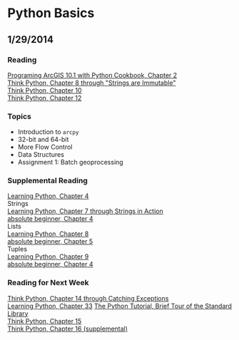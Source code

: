 # Python Basics  
## 1/29/2014

### Reading
[Programing ArcGIS 10.1 with Python Cookbook, Chapter 2](http://proquest.safaribooksonline.com.libproxy.wustl.edu/book/-/9781849694445/programming-arcgis-10dot1-with-python-cookbook/ch02_html?uicode=washumo)  
[Think Python, Chapter 8 through "Strings are Immutable"](http://proquest.safaribooksonline.com.libproxy.wustl.edu/book/programming/python/9781449332006/8dot-strings/id695025?uicode=washumo)  
[Think Python, Chapter 10](http://proquest.safaribooksonline.com.libproxy.wustl.edu/book/programming/python/9781449332006/10dot-lists/id698583?uicode=washumo)  
[Think Python, Chapter 12](http://proquest.safaribooksonline.com.libproxy.wustl.edu/book/programming/python/9781449332006/12dot-tuples/id704963?uicode=washumo)  

### Topics
*   Introduction to ```arcpy```  
*   32-bit and 64-bit  
*   More Flow Control  
*   Data Structures  
*   Assignment 1: Batch geoprocessing  

### Supplemental Reading  
[Learning Python, Chapter 4](http://proquest.safaribooksonline.com.libproxy.wustl.edu/book/programming/python/9781449355722/iidot-types-and-operations/ch04_html?uicode=washumo)  
Strings  
[Learning Python, Chapter 7 through Strings in Action](http://proquest.safaribooksonline.com.libproxy.wustl.edu/book/programming/python/9781449355722/iidot-types-and-operations/ch07_html?uicode=washumo)  
[absolute beginner, Chapter 4](http://proquest.safaribooksonline.com.libproxy.wustl.edu/book/programming/python/1592000738/for-loops-strings-and-tuples-the-word-jumble-game/67?uicode=washumo)  
Lists  
[Learning Python, Chapter 8](http://proquest.safaribooksonline.com.libproxy.wustl.edu/book/programming/python/9781449355722/iidot-types-and-operations/ch08_html?uicode=washumo)  
[absolute beginner, Chapter 5](http://proquest.safaribooksonline.com.libproxy.wustl.edu/book/programming/python/1592000738/lists-and-dictionaries-the-hangman-game/94?uicode=washumo)  
Tuples  
[Learning Python, Chapter 9](http://proquest.safaribooksonline.com.libproxy.wustl.edu/book/programming/python/9781449355722/iidot-types-and-operations/ch09_html?uicode=washumo)  
[absolute beginner, Chapter 4](http://proquest.safaribooksonline.com.libproxy.wustl.edu/book/programming/python/1592000738/for-loops-strings-and-tuples-the-word-jumble-game/67?uicode=washumo)  
  
### Reading for Next Week
[Think Python, Chapter 14 through Catching Exceptions](http://proquest.safaribooksonline.com.libproxy.wustl.edu/book/programming/python/9781449332006/14dot-files/id709287?uicode=washumo)  
[Learning Python, Chapter 33](http://proquest.safaribooksonline.com.libproxy.wustl.edu/book/programming/python/9781449355722/viidot-exceptions-and-tools/ch33_html?uicode=washumo) 
[The Python Tutorial, Brief Tour of the Standard Library](http://docs.python.org/2/tutorial/stdlib.html)  
[Think Python, Chapter 15](http://proquest.safaribooksonline.com.libproxy.wustl.edu/book/programming/python/9781449332006/15dot-classes-and-objects/id711663?uicode=washumo)  
[Think Python, Chapter 16 (supplemental)](http://proquest.safaribooksonline.com.libproxy.wustl.edu/book/programming/python/9781449332006/16dot-classes-and-functions/id713641?uicode=washumo)  
